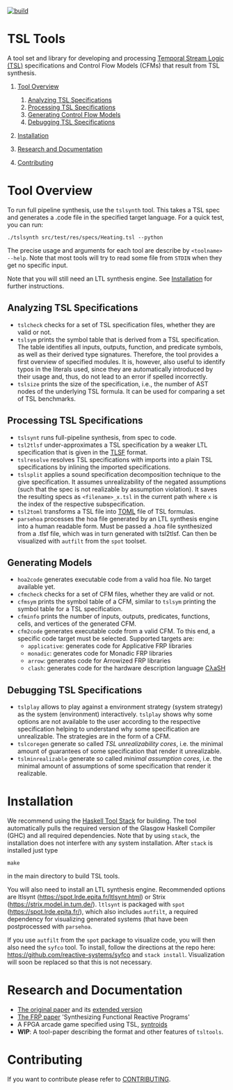 [![build](https://github.com/Barnard-PL-Labs/tsltools/actions/workflows/action.yml/badge.svg)](https://github.com/Barnard-PL-Labs/tsltools/actions/workflows/action.yml)

# TSL Tools

A tool set and library for developing and processing [Temporal Stream Logic
(TSL)](https://www.react.uni-saarland.de/publications/FKPS19a.html)
specifications and Control Flow Models (CFMs) that result from TSL
synthesis. 

1. [Tool Overview](#tool-overview)
    1. [Analyzing TSL Specifications](#analyzing-tsl-specifications)
    2. [Processing TSL Specifications](#processing-tsl-specifications)
    3. [Generating Control Flow Models](#generating-control-flow-models)
    4. [Debugging TSL Specifications](#debugging-tsl-Specifications)

2. [Installation](#installation)
3. [Research and Documentation](#research-and-documentation)
4. [Contributing](#contributing)

# Tool Overview

To run full pipeline synthesis, use the `tslsynth` tool.
This takes a TSL spec and generates a .code file in the specified target language.
For a quick test, you can run:

```./tslsynth src/test/res/specs/Heating.tsl --python```

The precise usage and arguments for each tool are describe by 
`<toolname> --help`. Note that most tools will try to read some file 
from `STDIN` when they get no specific input.

Note that you will still need an LTL synthesis engine. 
See [Installation](#installation) for further instructions.

## Analyzing TSL Specifications

* `tslcheck` checks for a set of TSL specification files, whether they are 
  valid or not.
* `tslsym` prints the symbol table that is derived from a TSL specification. 
  The table identifies all inputs, outputs, function, and predicate symbols, 
  as well as their derived type signatures. Therefore, the tool provides a 
  first overview of specified modules. It is, however, also useful to 
  identify typos in the literals used, since they are automatically 
  introduced by their usage and, thus, do not lead to an error if spelled 
  incorrectly.
* `tslsize` prints the size of the specification, i.e., the number of AST nodes
  of the underlying TSL formula. It can be used for comparing a set of TSL 
  benchmarks.

## Processing TSL Specifications

* `tslsynt` runs full-pipeline synthesis, from spec to code.
* `tsl2tlsf` under-approximates a TSL specification by a weaker LTL 
  specification that is given in the [TLSF](https://arxiv.org/abs/1604.02284)
  format.
* `tslresolve` resolves TSL specifications with imports into a plain TSL
  specifications by inlining the imported specifications.
* `tslsplit` applies a sound specification decomposition technique to the give 
  specification. It assumes unrealizability of the negated assumptions (such
  that the spec is not realizable by assumption violation). It saves the 
  resulting specs as `<filename>_x.tsl` in the current path where `x` is the 
  index of the respective subspecification.
* `tsl2toml` transforms a TSL file into [TOML](https://toml.io/)
  file of TSL formulas.
* `parsehoa` processes the hoa file generated by an LTL synthesis engine into a human readable form.
  Must be passed a .hoa file synthesized from a .tlsf file, which was in turn generated with tsl2tlsf.
  Can then be visualized with `autfilt` from the `spot` toolset.

## Generating Models

* `hoa2code` generates executable code from a valid hoa file. No target available yet.
* `cfmcheck` checks for a set of CFM files, whether they are valid or not.
* `cfmsym` prints the symbol table of a CFM, similar to `tslsym` printing the
  symbol table for a TSL specification.
* `cfminfo` prints the number of inputs, outputs, predicates, functions, cells,
  and vertices of the generated CFM.
* `cfm2code` generates executable code from a valid CFM. To this end, a 
  specific code target must be selected. Supported targets are:
    * `applicative`: generates code for Applicative FRP libraries 
    * `monadic`: generates code for Monadic FRP libraries
    * `arrow`: generates code for Arrowized FRP libraries
    * `clash`: generates code for the hardware description language 
      [CλaSH](https://clash-lang.org/)

## Debugging TSL Specifications

* `tslplay` allows to play against a environment strategy (system strategy) 
  as the system (environment) interactively. `tslplay` shows why some options
  are not available to the user according to the respective specification 
  helping to understand why some specification are unrealizable. The strategies
  are in the form of a CFM.
* `tslcoregen` generate so called *TSL unrealizability cores*, i.e. the minimal
  amount of guarantees of some specification that render it unrealizable.
* `tslminrealizable` generate so called *minimal assumption cores*, i.e. the 
  minimal amount of assumptions of some specification that render it realizable.

# Installation

We recommend using the [Haskell Tool Stack](http://haskellstack.org/)
for building. The tool automatically pulls the required version of the 
Glasgow Haskell Compiler (GHC) and all required dependencies. Note that by 
using `stack`, the installation does not interfere with any system 
installation. After `stack` is installed just type

`make`

in the main directory to build TSL tools.

You will also need to install an LTL synthesis engine.
Recommended options are ltlsynt (https://spot.lrde.epita.fr/ltlsynt.html)
or Strix (https://strix.model.in.tum.de/).
`ltlsynt` is packaged with `spot` (https://spot.lrde.epita.fr/), which also includes `autfilt`, 
a required dependency for visualizing generated systems (that have been postprocessed with `parsehoa`.

If you use `autfilt` from the `spot` package to visualize code, you will then also need the `syfco` tool.
To install, follow the directions at the repo here: https://github.com/reactive-systems/syfco and ```stack install```.
Visualization will soon be replaced so that this is not necessary.

# Research and Documentation

* [The original paper](https://www.react.uni-saarland.de/publications/FKPS19a.html)
  and its 
  [extended version](https://arxiv.org/abs/1712.00246)
* [The FRP paper](https://www.react.uni-saarland.de/publications/FKPS19b.html) 'Synthesizing Functional Reactive Programs'
* A FPGA arcade game specified using TSL, 
  [syntroids](https://www.react.uni-saarland.de/casestudies/syntroids/)
* **WIP**: A tool-paper describing the format and other features of `tsltools`.

# Contributing

If you want to contribute please refer to [CONTRIBUTING](./CONTRIBUTING.md).
